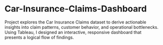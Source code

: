 # Car-Insurance-Claims-Dashboard
Project explores the Car Insurance Claims dataset to derive actionable insights into claim patterns, customer behavior, and operational bottlenecks. Using Tableau, I designed an interactive, responsive dashboard that presents a logical flow of findings.
